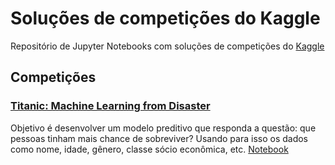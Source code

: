 # Soluções de competições do Kaggle #

Repositório de Jupyter Notebooks com soluções de competições do
[Kaggle](https://www.kaggle.com/)

## Competições ##

### [Titanic: Machine Learning from Disaster](https://www.kaggle.com/c/titanic) ###

Objetivo é desenvolver um modelo preditivo que responda a questão: que
pessoas tinham mais chance de sobreviver? Usando para isso os
dados como nome, idade, gênero, classe sócio econômica,
etc. [Notebook](titanic/titanic.ipynb)
